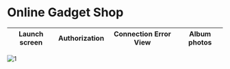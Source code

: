 # Online Gadget Shop

Launch screen | Authorization | Connection Error View | Album photos
--- | --- | --- | ---
![1](https://user-images.githubusercontent.com/76963888/198559320-855f1c82-138b-4545-b52d-439fb3097b0e.png)
